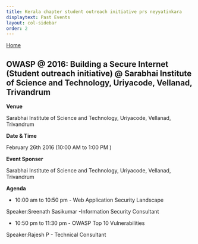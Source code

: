 ```yaml
---
title: Kerala chapter student outreach initiative prs neyyatinkara
displaytext: Past Events
layout: col-sidebar
order: 2
---
```


[Home](../index.html)


##  OWASP @ 2016: Building a Secure Internet (Student outreach initiative) @ Sarabhai Institute of Science and Technology, Uriyacode, Vellanad, Trivandrum


 **Venue**

   Sarabhai Institute of Science and Technology, Uriyacode, Vellanad, Trivandrum

**Date & Time**

   February 26th 2016 (10:00 AM to 1:00 PM )

**Event Sponser**

   Sarabhai Institute of Science and Technology, Uriyacode, Vellanad, Trivandrum

**Agenda**

   * 10:00 am to 10:50 pm - Web Application Security Landscape
        
   Speaker:Sreenath Sasikumar -Information Security Consultant
    
   * 10:50 pm to 11:30 pm - OWASP Top 10 Vulnerabilities
        
   Speaker:Rajesh P - Technical Consultant